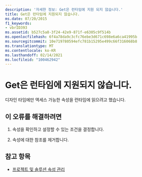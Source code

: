 ```yaml
---
description: '자세한 정보: Get은 런타임에 지원 되지 않습니다.'
title: Get은 런타임에 지원되지 않습니다.
ms.date: 07/20/2015
f1_keywords:
- vbrID393
ms.assetid: b527c5a8-3f24-42e9-871f-e6305c9f514b
ms.openlocfilehash: 6f4a78da9c3cfc76ebe3d671c698e6a6ca41995b
ms.sourcegitcommit: 10e719780594efc781b15295e499c66f316068b8
ms.translationtype: MT
ms.contentlocale: ko-KR
ms.lasthandoff: 02/14/2021
ms.locfileid: "100462942"
---
```

# <a name="get-not-supported-at-run-time"></a>Get은 런타임에 지원되지 않습니다.

디자인 타임에만 액세스 가능한 속성을 런타임에 읽으려고 했습니다.  
  
## <a name="to-correct-this-error"></a>이 오류를 해결하려면  
  
1. 속성을 확인하고 설정할 수 있는 조건을 결정합니다.  
  
2. 속성에 대한 참조를 제거합니다.  
  
## <a name="see-also"></a>참고 항목

- [프로젝트 및 솔루션 속성 관리](/visualstudio/ide/managing-project-and-solution-properties)
